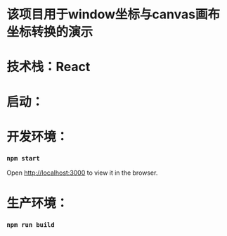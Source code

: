 # 该项目用于window坐标与canvas画布坐标转换的演示
# 技术栈：React

# 启动：
# 开发环境：
### `npm start`
Open [http://localhost:3000](http://localhost:3000) to view it in the browser.
# 生产环境：
### `npm run build`
